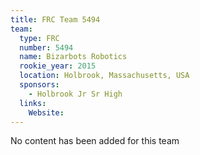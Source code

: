```yaml
---
title: FRC Team 5494
team:
  type: FRC
  number: 5494
  name: Bizarbots Robotics
  rookie_year: 2015
  location: Holbrook, Massachusetts, USA
  sponsors:
    - Holbrook Jr Sr High
  links:
    Website: 
---
```

No content has been added for this team